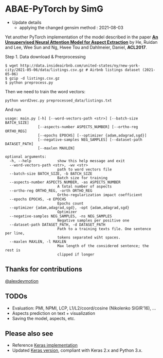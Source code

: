 # ABAE-PyTorch by SimG

* Update details
  - applying the changed gensim method    :   2021-08-03


Yet another PyTorch implementation of the model described in the paper [**An Unsupervised Neural Attention Model for Aspect Extraction**](https://aclweb.org/anthology/papers/P/P17/P17-1036/) by He, Ruidan and  Lee, Wee Sun  and  Ng, Hwee Tou  and  Dahlmeier, Daniel, **ACL2017**.


Step 1. Data download & Prerprocessing

```
$ wget http://data.insideairbnb.com/united-states/ny/new-york-city/2021-05-06/data/listings.csv.gz # Airbnb listings dataset (2021-05-06)
$ gzip -d listings.csv.gz
$ python preprocess.py
```

Then we need to train the word vectors:
```
python word2vec.py preprocessed_data/listings.txt
```
And run 

```
usage: main.py [-h] [--word-vectors-path <str>] [--batch-size BATCH_SIZE]
               [--aspects-number ASPECTS_NUMBER] [--ortho-reg ORTHO_REG]
               [--epochs EPOCHS] [--optimizer {adam,adagrad,sgd}]
               [--negative-samples NEG_SAMPLES] [--dataset-path DATASET_PATH]
               [--maxlen MAXLEN]

optional arguments:
  -h, --help            show this help message and exit
  --word-vectors-path <str>, -wv <str>
                        path to word vectors file
  --batch-size BATCH_SIZE, -b BATCH_SIZE
                        Batch size for training
  --aspects-number ASPECTS_NUMBER, -as ASPECTS_NUMBER
                        A total number of aspects
  --ortho-reg ORTHO_REG, -orth ORTHO_REG
                        Ortho-regularization impact coefficient
  --epochs EPOCHS, -e EPOCHS
                        Epochs count
  --optimizer {adam,adagrad,sgd}, -opt {adam,adagrad,sgd}
                        Optimizer
  --negative-samples NEG_SAMPLES, -ns NEG_SAMPLES
                        Negative samples per positive one
  --dataset-path DATASET_PATH, -d DATASET_PATH
                        Path to a training texts file. One sentence per line,
                        tokens separated wiht spaces.
  --maxlen MAXLEN, -l MAXLEN
                        Max length of the considered sentence; the rest is
                        clipped if longer

```

## Thanks for contributions
[@alexdevmotion](https://github.com/alexdevmotion)

## TODOs

* Evaluation: PMI, NPMI, LCP, L1/L2/coord/cosine (Nikolenko SIGIR'16), ...
* Aspects prediction on text + visualization
* Saving the model, aspects, etc.


## Please also see

* Reference [Keras implementation](https://github.com/ruidan/Unsupervised-Aspect-Extraction)
* Updated [Keras version](https://github.com/madrugado/Attention-Based-Aspect-Extraction), compliant with Keras 2.x and Python 3.x.
